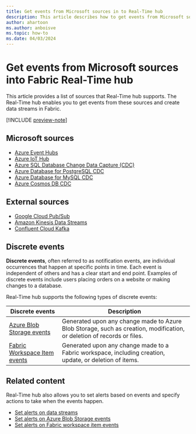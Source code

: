 ```yaml
---
title: Get events from Microsoft sources in to Real-Time hub
description: This article describes how to get events from Microsoft sources such as Azure Event Hubs and Azure IoT Hub into Fabric Real-Time hub.
author: ahartoon
ms.author: anboisve
ms.topic: how-to
ms.date: 04/03/2024
---
```


# Get events from Microsoft sources into Fabric Real-Time hub
This article provides a list of sources that Real-Time hub supports. The Real-Time hub enables you to get events from these sources and create data streams in Fabric. 

[!INCLUDE [preview-note](./includes/preview-note.md)]

## Microsoft sources

- [Azure Event Hubs](add-source-azure-event-hubs.md)
- [Azure IoT Hub](add-source-azure-iot-hub.md)
- [Azure SQL Database Change Data Capture (CDC)](add-source-azure-sql-database-cdc.md)
- [Azure Database for PostgreSQL CDC](add-source-postgresql-database-cdc.md)
- [Azure Database for MySQL CDC](add-source-mysql-database-cdc.md)
- [Azure Cosmos DB CDC](add-source-mysql-database-cdc.md)

## External sources

- [Google Cloud Pub/Sub](add-source-google-cloud-pub-sub.md)
- [Amazon Kinesis Data Streams](add-source-amazon-kinesis-data-streams.md)
- [Confluent Cloud Kafka](add-source-confluent-kafka.md)

## Discrete events
**Discrete events**, often referred to as notification events, are individual occurrences that happen at specific points in time. Each event is independent of others and has a clear start and end point. Examples of discrete events include users placing orders on a website or making changes to a database.

Real-Time hub supports the following types of discrete events:

|Discrete events|Description|
|----|---------|
|[Azure Blob Storage events](get-azure-blob-storage-events.md)|Generated upon any change made to Azure Blob Storage, such as creation, modification, or deletion of records or files.|
|[Fabric Workspace Item events](create-streams-fabric-workspace-item-events.md)|Generated upon any change made to a Fabric workspace, including creation, update, or deletion of items.|

## Related content
Real-Time hub also allows you to set alerts based on events and specify actions to take when the events happen. 

- [Set alerts on data streams](set-alerts-data-streams.md)
- [Set alerts on Azure Blob Storage events](set-alerts-azure-blob-storage-events.md)
- [Set alerts on Fabric workspace item events](set-alerts-fabric-workspace-item-events.md)